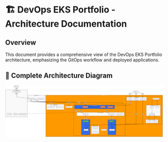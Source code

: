  # 🏗️ DevOps EKS Portfolio - Architecture Documentation

## Overview
This document provides a comprehensive view of the DevOps EKS Portfolio architecture, emphasizing the GitOps workflow and deployed applications.

## 🎨 Complete Architecture Diagram

![DevOps EKS Portfolio - GitOps Architecture](./docs/devops-eks-portfolio-high-level-arch.png)
